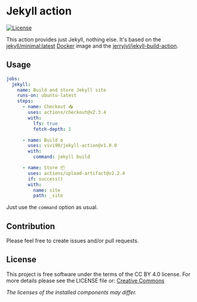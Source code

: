# Jekyll action
[![License](https://img.shields.io/badge/%E2%9A%96%EF%B8%8F-CC%20BY%204.0-brightgreen)](https://creativecommons.org/licenses/by/4.0)

This action provides just Jekyll, nothing else.
It's based on the [jekyll/minimal:latest](https://github.com/envygeeks/jekyll-docker) [Docker](https://docker.com) image and the [jerryjvl/jekyll-build-action](https://github.com/jerryjvl/jekyll-build-action).

## Usage
```yaml
jobs:
  jekyll:
    name: Build and store Jekyll site
    runs-on: ubuntu-latest
    steps:
      - name: Checkout 📥
        uses: actions/checkout@v2.3.4
        with:
          lfs: true
          fetch-depth: 1

      - name: Build ⚙️
        uses: vivi90/jekyll-action@v1.0.0
        with:
          command: jekyll build

      - name: Store 📦
        uses: actions/upload-artifact@v2.2.4
        if: success()
        with:
          name: site
          path: _site
```
Just use the `command` option as usual.

## Contribution
Please feel free to create issues and/or pull requests.

## License
This project is free software under the terms of the CC BY 4.0 license.
For more details please see the LICENSE file or: [Creative Commons](http://creativecommons.org/licenses/by/4.0)

*The licenses of the installed components may differ.*

